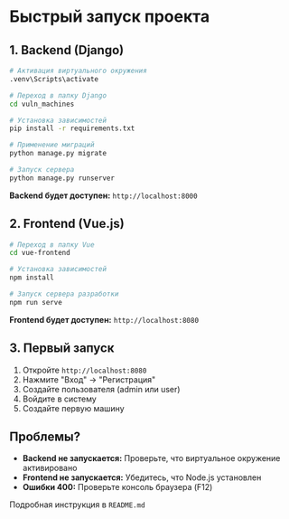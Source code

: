 # Быстрый запуск проекта

## 1. Backend (Django)

```bash
# Активация виртуального окружения
.venv\Scripts\activate

# Переход в папку Django
cd vuln_machines

# Установка зависимостей
pip install -r requirements.txt

# Применение миграций
python manage.py migrate

# Запуск сервера
python manage.py runserver
```

**Backend будет доступен:** `http://localhost:8000`

## 2. Frontend (Vue.js)

```bash
# Переход в папку Vue
cd vue-frontend

# Установка зависимостей
npm install

# Запуск сервера разработки
npm run serve
```

**Frontend будет доступен:** `http://localhost:8080`

## 3. Первый запуск

1. Откройте `http://localhost:8080`
2. Нажмите "Вход" → "Регистрация"
3. Создайте пользователя (admin или user)
4. Войдите в систему
5. Создайте первую машину

## Проблемы?

- **Backend не запускается:** Проверьте, что виртуальное окружение активировано
- **Frontend не запускается:** Убедитесь, что Node.js установлен
- **Ошибки 400:** Проверьте консоль браузера (F12)

Подробная инструкция в `README.md` 